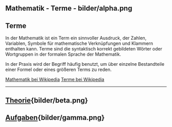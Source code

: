 
Mathematik - Terme - bilder/alpha.png
---
## Terme

In der Mathematik ist ein Term ein sinnvoller Ausdruck, der Zahlen, Variablen, Symbole für mathematische Verknüpfungen und Klammern enthalten kann. Terme sind die syntaktisch korrekt gebildeten Wörter oder Wortgruppen in der formalen Sprache der Mathematik.

In der Praxis wird der Begriff häufig benutzt, um über einzelne Bestandteile einer Formel oder eines größeren Terms zu reden.

[Mathematik bei Wikipedia](https://de.wikipedia.org/wiki/Mathematik)
[Terme bei Wikipedia](https://de.wikipedia.org/wiki/Term)

---
## [Theorie](theorie.md){bilder/beta.png}
## [Aufgaben](aufgaben.md){bilder/gamma.png}
